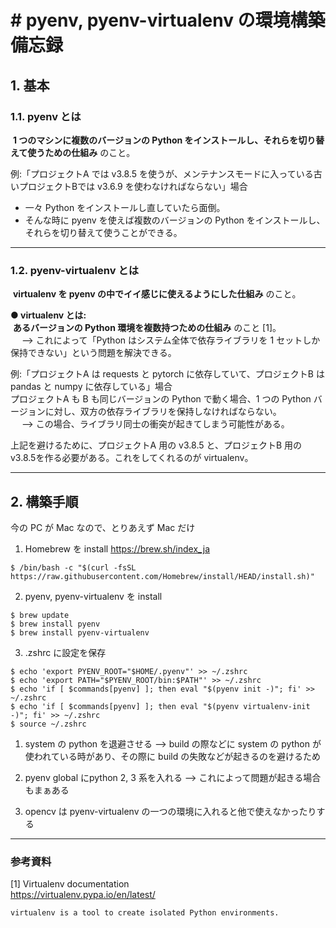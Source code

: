 # # pyenv, pyenv-virtualenv の環境構築備忘録

## 1. 基本
### 1.1. pyenv とは
&nbsp;**1 つのマシンに複数のバージョンの Python をインストールし、それらを切り替えて使うための仕組み**&nbsp;のこと。

例:「プロジェクトA では v3.8.5 を使うが、メンテナンスモードに入っている古いプロジェクトBでは v3.6.9 を使わなければならない」場合<br/>
- 一々 Python をインストールし直していたら面倒。
- そんな時に pyenv を使えば複数のバージョンの Python をインストールし、それらを切り替えて使うことができる。


---
### 1.2. pyenv-virtualenv とは
&nbsp;**virtualenv を pyenv の中でイイ感じに使えるようにした仕組み**&nbsp;のこと。<br/>

**● virtualenv とは:**<br/>
&nbsp;**あるバージョンの Python 環境を複数持つための仕組み**&nbsp;のこと [1]。<br/>
&emsp; --> これによって「Python はシステム全体で依存ライブラリを 1 セットしか保持できない」という問題を解決できる。<br/>

例:「プロジェクトA は requests と pytorch に依存していて、プロジェクトB は pandas と numpy に依存している」場合<br/>
プロジェクトA も B も同じバージョンの Python で動く場合、1 つの Python バージョンに対し、双方の依存ライブラリを保持しなければならない。<br/>
&emsp; --> この場合、ライブラリ同士の衝突が起きてしまう可能性がある。<br/>

上記を避けるために、プロジェクトA 用の v3.8.5 と、プロジェクトB 用の v3.8.5を作る必要がある。これをしてくれるのが virtualenv。<br/>

---
## 2. 構築手順
今の PC が Mac なので、とりあえず Mac だけ

1. Homebrew を install https://brew.sh/index_ja
```
$ /bin/bash -c "$(curl -fsSL https://raw.githubusercontent.com/Homebrew/install/HEAD/install.sh)"
```


2. pyenv, pyenv-virtualenv を install
```
$ brew update
$ brew install pyenv
$ brew install pyenv-virtualenv
```


3. .zshrc に設定を保存
```
$ echo 'export PYENV_ROOT="$HOME/.pyenv"' >> ~/.zshrc
$ echo 'export PATH="$PYENV_ROOT/bin:$PATH"' >> ~/.zshrc
$ echo 'if [ $commands[pyenv] ]; then eval "$(pyenv init -)"; fi' >> ~/.zshrc
$ echo 'if [ $commands[pyenv] ]; then eval "$(pyenv virtualenv-init -)"; fi' >> ~/.zshrc
$ source ~/.zshrc
```


1. system の python を退避させる
--> build の際などに system の python が使われている時があり、その際に build の失敗などが起きるのを避けるため

2. pyenv global にpython 2, 3 系を入れる
--> これによって問題が起きる場合もまぁある

3. opencv は pyenv-virtualenv の一つの環境に入れると他で使えなかったりする



---
### 参考資料
[1] Virtualenv documentation <br/>
https://virtualenv.pypa.io/en/latest/
```
virtualenv is a tool to create isolated Python environments.
```
